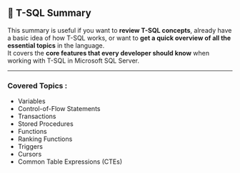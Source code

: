 ## 📘 T-SQL Summary

This summary is useful if you want to **review T-SQL concepts**, already have a basic idea of how T-SQL works, or want to **get a quick overview of all the essential topics** in the language.  
It covers the **core features that every developer should know** when working with T-SQL in Microsoft SQL Server.

---

###  Covered Topics :

- Variables  
- Control-of-Flow Statements  
- Transactions  
- Stored Procedures  
- Functions  
- Ranking Functions  
- Triggers  
- Cursors  
- Common Table Expressions (CTEs)
